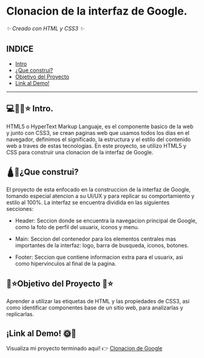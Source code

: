 # Clonacion de la interfaz de Google.
###### ✨ Creado con HTML y CSS3 ✨

## INDICE 
* [Intro](https://github.com/KitzyaReyes/Google-Clone/blob/main/README.md#%EF%B8%8F-intro)
* [¿Que construi?](https://github.com/KitzyaReyes/Google-Clone/blob/main/README.md#que-construi)
* [Objetivo del Proyecto](https://github.com/KitzyaReyes/Google-Clone/blob/main/README.md#objetivo-del-proyecto-)
* [Link al Demo!](https://github.com/KitzyaReyes/Google-Clone/blob/main/README.md#link-al-demo-)

***

##  💻🙋‍♀️⭐ Intro.
HTML5 o HyperText Markup Languaje, es el componente basico de la web y junto con CSS3, se crean paginas web que usamos todos los dias en el navegador, definimos el significado, la estructura y el estilo del contenido web a traves de estas tecnologias.
En este proyecto, se utilizo HTML5 y CSS para construir una clonacion de la interfaz de Google.

## 🛕🌿¿Que construi?
El proyecto de esta enfocado en la construccion de la interfaz de Google, tomando especial atencion a su UI/UX y para replicar su comportamiento y estilo al 100%. La interfaz se encuentra dividida en las siguientes secciones: 

* Header: Seccion donde se encuentra la navegacion principal de Google, como la foto de perfil del usuarix, iconos y menu.

* Main: Seccion del contenedor para los elementos centrales mas importantes de la interfaz: logo, barra de busqueda, iconos, botones.

* Footer: Seccion que contiene informacion extra para el usuarix, asi como hipervinculos al final de la pagina.

## 🚀⭐Objetivo del Proyecto 🚀⭐
Aprender a utilizar las etiquetas de HTML y las propiedades de CSS3, asi como identificar componentes base de un sitio web, para analizarlas y replicarlas. 

## ¡Link al Demo! 🌞🌈
Visualiza mi proyecto terminado aqui! 👉 [Clonacion de Google](https://kitzyareyes.github.io/Google-Clone/)


